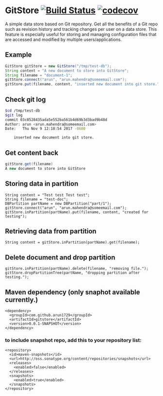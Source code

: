 # GitStore [![Build Status](https://travis-ci.org/arun1729/gitstore.svg?branch=master)](https://travis-ci.org/arun1729/gitstore) [![codecov](https://codecov.io/gh/arun1729/gitstore/branch/master/graph/badge.svg)](https://codecov.io/gh/arun1729/gitstore)

A simple data store based on Git repository. Get all the benefits of a Git repo such as revision history and tracking changes per user on a data store. This feature is especially useful for storing and managing configuration files that are accessed and modified by multiple users/applications.

## Example
```java
GitStore gitStore = new GitStore("/tmp/test-db");
String content = "A new document to store into GitStore";
String filename = "document-1";
gitStore.connect("arun", "arun.mahendra@someemail.com");
gitStore.put(filename, content, "inserted new document into git store.");
```

## Check git log
```bash
$cd /tmp/test-db
$git log
commit 03c8528435ada5e552ba561b4d69b3d3bad9b48d
Author: arun <arun.mahendra@someemail.com>
Date:   Thu Nov 9 12:18:54 2017 -0600

    inserted new document into git store.
```
## Get content back
```java
gitStore.get(filename)
A new document to store into GitStore
```

## Storing data in partition
```
String content = "Test test Test test";
String filename = "test-doc";
DBPartition partName = new DBPartition("part/1");
gitStore.connect("arun", "arun.mahendra@someemail.com");
gitStore.inPartition(partName).put(filename, content, "created for testing");
```

## Retrieving data from partition
```
String content = gitStore.inPartition(partName).get(filename);
```

## Delete document and drop partition
```
gitStore.inPartition(partName).delete(filename, "removing file.");
gitStore.dropPartitionTree(partName, "dropping partition after testing.");
```

## Maven dependency (only snaphot available currently.)
```
<dependency>
  <groupId>com.github.arun1729</groupId>
  <artifactId>gitstore</artifactId>
  <version>0.0.1-SNAPSHOT</version>
</dependency>
```
### to include snapshot repo, add this to your repository list:
```
<repository>
  <id>maven-snapshots</id>
  <url>http://oss.sonatype.org/content/repositories/snapshots</url>
  <releases>
    <enabled>false</enabled>
  </releases>
  <snapshots>
    <enabled>true</enabled>
  </snapshots>
</repository>
```
